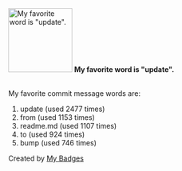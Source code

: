 <img src="https://my-badges.github.io/my-badges/favorite-word.png" alt="My favorite word is &quot;update&quot;." title="My favorite word is &quot;update&quot;." width="128">
<strong>My favorite word is &quot;update&quot;.</strong>
<br><br>

My favorite commit message words are:

1. update (used 2477 times)
2. from (used 1153 times)
3. readme.md (used 1107 times)
4. to (used 924 times)
5. bump (used 746 times)


Created by <a href="https://github.com/my-badges/my-badges">My Badges</a>
